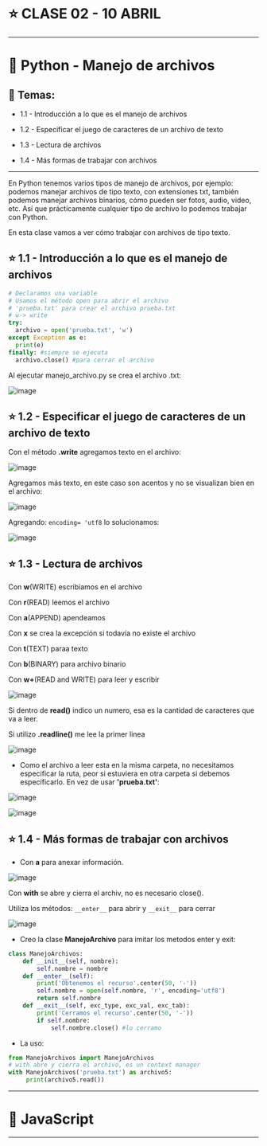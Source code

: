 # :star: CLASE 02 - 10 ABRIL

---

# :stars:  Python - Manejo de archivos

## :book: Temas:

- 1.1 - Introducción a lo que es el manejo de archivos

- 1.2 - Especificar el juego de caracteres de un archivo de texto

- 1.3 - Lectura de archivos

- 1.4 - Más formas de trabajar con archivos

---

En Python tenemos varios tipos de manejo de archivos, por ejemplo: podemos manejar archivos de tipo texto, con extensiones txt, también podemos manejar archivos binarios, cómo pueden ser fotos, audio, video, etc. Así que prácticamente cualquier tipo de archivo lo podemos trabajar con Python.

En esta clase vamos a ver cómo trabajar con archivos de tipo texto.


## :star: 1.1 - Introducción a lo que es el manejo de archivos

```Python
# Declaramos una variable
# Usamos el método open para abrir el archivo
# 'prueba.txt' para crear el archivo prueba.txt
# w-> write
try: 
  archivo = open('prueba.txt', 'w') 
except Exception as e:
  print(e)
finally: #siempre se ejecuta
  archivo.close() #para cerrar el archivo 
```

Al ejecutar manejo_archivo.py se crea el archivo .txt:

![image](https://user-images.githubusercontent.com/72580574/231020336-190d9193-ca60-4395-9575-e4e0cd8354ea.png)


## :star: 1.2 - Especificar el juego de caracteres de un archivo de texto

Con el método **.write** agregamos texto en el archivo:

![image](https://user-images.githubusercontent.com/72580574/231020811-1035a461-8401-4450-b2fb-032ea79b0d21.png)


Agregamos más texto, en este caso son acentos y no se visualizan bien en el archivo:

![image](https://user-images.githubusercontent.com/72580574/231021193-e3d5e58b-46db-48ea-b41e-1c5168c11a9b.png)

Agregando: `encoding= 'utf8`  lo solucionamos:

![image](https://user-images.githubusercontent.com/72580574/231021416-333d9e66-b9ff-4da0-b949-ebc48d174adb.png)



## :star: 1.3 - Lectura de archivos

Con **w**(WRITE) escribiamos en el archivo

Con **r**(READ) leemos el archivo

Con **a**(APPEND) apendeamos

Con **x** se crea la excepción si todavía no existe el archivo

Con **t**(TEXT) paraa texto

Con **b**(BINARY) para archivo binario

Con **w+**(READ and WRITE) para leer y escribir

![image](https://user-images.githubusercontent.com/72580574/231022014-ce6c34d0-d85b-4194-abef-118655b0e049.png)


Si dentro de **read()** indico un numero, esa es la cantidad de caracteres que va a leer.

Si utilizo **.readline()** me lee la primer linea

![image](https://user-images.githubusercontent.com/72580574/231023148-c4635cc5-3aaf-425b-8156-390e25021cfd.png)


- Como el archivo a leer esta en la misma carpeta, no necesitamos  especificar la ruta, peor si estuviera en otra carpeta si debemos especificarlo. En vez de usar **'prueba.txt'**:

![image](https://user-images.githubusercontent.com/72580574/231023505-c2678e19-5b54-44af-ba7f-4725b85f2423.png)


![image](https://user-images.githubusercontent.com/72580574/231023577-991c5067-828c-4b1b-a66f-6efabd342e15.png)




## :star: 1.4 - Más formas de trabajar con archivos

- Con **a** para anexar información.

![image](https://user-images.githubusercontent.com/72580574/231024026-69845070-4290-4191-9e9a-d9805df327e3.png)

Con **with** se abre y cierra el archiv, no es necesario close().

Utiliza los métodos: `__enter__` para abrir y `__exit__` para cerrar

![image](https://user-images.githubusercontent.com/72580574/231024664-703d66cc-2b42-473b-9d07-da549af53175.png)


- Creo la clase **ManejoArchivo** para imitar los metodos enter y exit:

```Python
class ManejoArchivos:
    def __init__(self, nombre):
        self.nombre = nombre
    def __enter__(self):
        print('Obtenemos el recurso'.center(50, '-'))
        self.nombre = open(self.nombre, 'r', encoding='utf8')
        return self.nombre
    def __exit__(self, exc_type, exc_val, exc_tab):
        print('Cerramos el recurso'.center(50, '-'))
        if self.nombre:
            self.nombre.close() #lo cerramo
```

- La uso:

```Python
from ManejoArchivos import ManejoArchivos
# with abre y cierra el archivo, es un context manager
with ManejoArchivos('prueba.txt') as archivo5:
     print(archivo5.read()) 
```    

---

# :stars:  JavaScript

---
